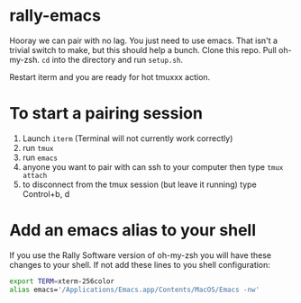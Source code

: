 rally-emacs
===========

Hooray we can pair with no lag.  You just need to use emacs.  That isn't a trivial switch to make, but this should help a bunch.  Clone this repo.  Pull oh-my-zsh.  `cd` into the directory and run `setup.sh`.

Restart iterm and you are ready for hot tmuxxx action.

To start a pairing session
==========================

1. Launch `iterm` (Terminal will not currently work correctly)
2. run `tmux`
3. run `emacs`
4. anyone you want to pair with can ssh to your computer then type `tmux attach`
5. to disconnect from the tmux session (but leave it running) type Control+b, d

Add an emacs alias to your shell
================================

If you use the Rally Software version of oh-my-zsh you will have these changes to your shell.  If not add these lines to you shell configuration:

```bash
export TERM=xterm-256color
alias emacs='/Applications/Emacs.app/Contents/MacOS/Emacs -nw'
```
